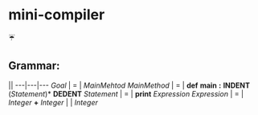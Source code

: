 # mini-compiler
:umbrella:

## Grammar:

||
---|---|---
 _Goal_        | = | _MainMehtod_
 _MainMethod_  | = | __def__ __main__ __:__ __INDENT__ (_Statement_)* __DEDENT__
 _Statement_   | = | __print__ _Expression_
 _Expression_  | = | _Integer_ __+__ _Integer_
               |   | _Integer_
